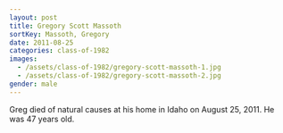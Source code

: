 ```yaml
---
layout: post
title: Gregory Scott Massoth
sortKey: Massoth, Gregory
date: 2011-08-25
categories: class-of-1982
images:
  - /assets/class-of-1982/gregory-scott-massoth-1.jpg
  - /assets/class-of-1982/gregory-scott-massoth-2.jpg
gender: male
---
```

Greg died of natural causes at his home in Idaho on August 25, 2011. He was 47 years old.
